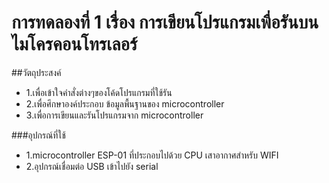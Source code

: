 # การทดลองที่ 1 เรื่อง การเขียนโปรแกรมเพื่อรันบนไมโครคอนโทรเลอร์

##วัตถุประสงค์
* 1.เพื่อเข้าใจคำสั่งต่างๆของโค้ดโปรแกรมที่ใช้รัน
* 2.เพื่อศึกษาองค์ประกอบ ข้อมูลพื้นฐานของ microcontroller
* 3.เพื่อการเขียนและรันโปรแกรมจาก microcontroller

###อุปกรณ์ที่ใช้ 
* 1.microcontroller ESP-01 ที่ประกอบไปด้วย CPU เสาอากาศสำหรับ WIFI 
* 2.อุปกรณ์เชื่อมต่อ USB เข้าไปยัง serial 
